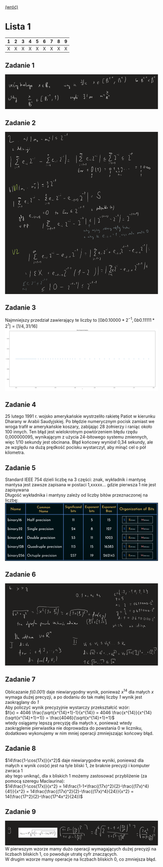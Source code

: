 [(wróć)](../)

# Lista 1
| 1 | 2 | 3 | 4 | 5 | 6 | 7 | 8 | 9 |
|---|---|---|---|---|---|---|---|---|
| X | X | X | X | X | X | X | X | X |

## Zadanie 1
![image](zad1.png)

## Zadanie 2
![image](zad2.png)

## Zadanie 3
Najmniejszy przedział zawierający te liczby to $[0b0.10000*2^{-1}, 0b0.11111*2^1] = [1/4, 31/16]$  
![image](zad3.png)

## Zadanie 4
25 lutego 1991 r. wojsko amerykańskie wystrzeliło rakietę Patiot w kierunku Dharany w Arabii Saudyjskiej. Po błędzie numerycznym pocisk zamiast we wroga trafił w amerykańskie koszary, zabijając 28 żołnierzy i raniąc około 100 innych. Ten błąd jest wielokrotnym powtórzeniem błędu rzędu 0,000000095, wynikającym z użycia 24-bitowego systemu zmiennych, więc 1/10 sekundy jest obcinana. Błąd końcowy wyniósł 0,34 sekundy, ale ze względu na dużą prędkość pocisku wystarczył, aby minąć cel o pół kilometra. 

## Zadanie 5
Standard IEEE 754 dzieli liczbę na 3 części: znak, wykładnik i mantysę   
mantysa jest zawsze zapisana w postaci 1,xxxxx... gdzie pierwsza 1 nie jest zapisywana    
Długość wykładnika i mantysy zależy od liczby bitów przeznaczonej na liczbę:  
![image](ieee754.png)

## Zadanie 6
![image](zad6.png)

## Zadanie 7
Oblicazanie _f(0.001)_ daje niewiarygodny wynik, ponieważ $x^{14}$ dla małych _x_ wymaga dużej precyzji, a po dodaniu do tak małej liczby _1_ wynik jest zaokrąglany do _1_  
Aby policzyć wynik precyzyjnie wystarczy przekształcić wzór:  
$f(x) = 4046 \frac{\sqrt{x^{14}+1}-1}{x^{14}} = 4046 \frac{x^{14}}{x^{14}(\sqrt{x^{14}+1}+1)} = \frac{4046}{\sqrt{x^{14}+1}+1}$  
wtedy osiągamy lepszą precyzję dla małych x, ponieważ wtedy zaokrąglenie pierwiastka nie doprowadza do powstania 0 w liczniku, dodatkowo wykonujemy w nim mniej operacji zmniejszając końcowy błąd.  

## Zadanie 8
$14\frac{1-\cos(17x)}{x^2}$ daje niewiarygodne wyniki, ponieważ dla małych x wynik $cos(x)$ jest na tyle bliski 1, że braknie precyzji i komputer zwraca 1   
aby tego uniknąć, dla x bliskich 1 możemy zastosować przybliżenie (za pomocą szeregu Maclaurina):  
$14\frac{1-\cos(17x)}{x^2} = 14\frac{1-1+\frac{(17x)^2}{2}-\frac{(17x)^4}{4!}}{x^2} = 14\frac{\frac{(17x)^2}{2}-\frac{(17x)^4}{24}}{x^2} = 14(\frac{17^2}{2}-\frac{17^4x^2}{24})$  

## Zadanie 9
![image](zad9.png)
W pierwszym wzorze mamy dużo operacji wymagających dużej precyzji na liczbach bliskich 1, co powoduje utratę cyfr znaczących.  
W drugim wzorze mamy operacje na liczbach bliskich 0, co zmniejsza błąd.
